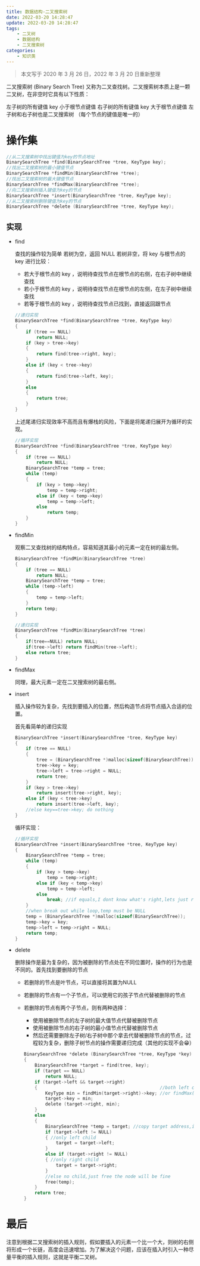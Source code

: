 ```yaml
---
title: 数据结构-二叉搜索树
date: 2022-03-20 14:28:47
update: 2022-03-20 14:28:47
tags:
    - 二叉树
    - 数据结构
    - 二叉搜索树
categories:
    - 知识类
---
```

> 本文写于 2020 年 3 月 26 日，2022 年 3 月 20 日重新整理

<!--more-->

二叉搜索树 (Binary Search Tree) 又称为二叉查找树。二叉搜索树本质上是一颗二叉树，在非空时它具有以下性质：

左子树的所有键值 key 小于根节点键值
右子树的所有键值 key 大于根节点键值
左子树和右子树也是二叉搜索树
（每个节点的键值是唯一的）

# 操作集

```c
//从二叉搜索树中找出键值为key的节点地址
BinarySearchTree *find(BinarySearchTree *tree, KeyType key);
//找出二叉搜索树的最小键值节点
BinarySearchTree *findMin(BinarySearchTree *tree);
//找出二叉搜索树的最大键值节点
BinarySearchTree *findMax(BinarySearchTree *tree);
//向二叉搜索树插入键值为key的节点
BinarySearchTree *insert(BinarySearchTree *tree, KeyType key);
//从二叉搜索树删除键值为key的节点
BinarySearchTree *delete (BinarySearchTree *tree, KeyType key);
```

## 实现

- find
  
    查找的操作较为简单
    若树为空，返回 NULL
    若树非空，将 key 与根节点的 key 进行比较：

    - 若大于根节点的 key ，说明待查找节点在根节点的右侧，在右子树中继续查找
    - 若小于根节点的 key ，说明待查找节点在根节点的左侧，在左子树中继续查找
    - 若等于根节点的 key ，说明待查找节点已找到，直接返回跟节点
    ```c
    //递归实现
    BinarySearchTree *find(BinarySearchTree *tree, KeyType key)
    {
        if (tree == NULL)
            return NULL;
        if (key > tree->key)
        {
            return find(tree->right, key);
        }
        else if (key < tree->key)
        {
            return find(tree->left, key);
        }
        else
        {
            return tree;
        }
    }
    ```

    上述尾递归实现效率不高而且有爆栈的风险，下面是将尾递归展开为循环的实现。

    ```c
    //循环实现
    BinarySearchTree *find(BinarySearchTree *tree, KeyType key)
    {
        if (tree == NULL)
            return NULL;
        BinarySearchTree *temp = tree;
        while (temp)
        {
            if (key > temp->key)
                temp = temp->right;
            else if (key < temp->key)
                temp = temp->left;
            else
                return temp;
        }
    }
    ```

- findMin
    
    观察二叉查找树的结构特点，容易知道其最小的元素一定在树的最左侧。

    ```c
    BinarySearchTree *findMin(BinarySearchTree *tree)
    {
        if (tree == NULL)
            return NULL;
        BinarySearchTree *temp = tree;
        while (temp->left)
        {
            temp = temp->left;
        }
        return temp;
    }
    ```
    ```c
    //递归实现
    BinarySearchTree *findMin(BinarySearchTree *tree)
    {
        if(tree==NULL) return NULL;
        if(tree->left) return findMin(tree->left);
        else return tree;
    }
    ```

- findMax

    同理，最大元素一定在二叉搜索树的最右侧。

- insert

    插入操作较为复杂，先找到要插入的位置，然后构造节点将节点插入合适的位置。
    
    首先看简单的递归实现

    ```c
    BinarySearchTree *insert(BinarySearchTree *tree, KeyType key)
    {
        if (tree == NULL)
        {
            tree = (BinarySearchTree *)malloc(sizeof(BinarySearchTree));
            tree->key = key;
            tree->left = tree->right = NULL;
            return tree;
        }
        if (key > tree->key)
            return insert(tree->right, key);
        else if (key < tree->key)
            return insert(tree->left, key);
        //else key==tree->key; do nothing
    }
    ```

    循环实现：

    ```c
    //循环实现
    BinarySearchTree *insert(BinarySearchTree *tree, KeyType key)
    {
        BinarySearchTree *temp = tree;
        while (temp)
        {
            if (key > temp->key)
                temp = temp->right;
            else if (key < temp->key)
                temp = temp->left;
            else
                break; //if equals,I dont know what's right,lets just rewrite it.
        }
        //when break out while loop,temp must be NULL
        temp = (BinarySearchTree *)malloc(sizeof(BinarySearchTree));
        temp->key = key;
        temp->left = temp->right = NULL;
        return temp;
    }
    ```

- delete

    删除操作是最为复杂的，因为被删除的节点处在不同位置时，操作的行为也是不同的。首先找到要删除的节点

    - 若删除的节点是叶节点，可以直接将其置为NULL
    - 若删除的节点有一个子节点，可以使用它的孩子节点代替被删除的节点
    - 若删除的节点有两个子节点，则有两种选择：

        - 使用被删除节点的左子树的最大值节点代替被删除节点
        - 使用被删除节点的右子树的最小值节点代替被删除节点
        - 然后还需要删除左子树/右子树中那个拿去代替被删除节点的节点，过程较为复杂，删除子树节点的操作需要递归完成（其他的实现不会😁）

        ```c
        BinarySearchTree *delete (BinarySearchTree *tree, KeyType *key)
        {
            BinarySearchTree *target = find(tree, key);
            if (target == NULL)
                return NULL;
            if (target->left && target->right)
            {                                              //both left child and right child are valid
                KeyType min = findMin(target->right)->key; //or findMax(target->left)
                target->key = min;
                delete (target->right, min);
            }
            else
            {
                BinarySearchTree *temp = target; //copy target address,it need to be freed
                if (target->left != NULL)
                { //only left child
                    target = target->left;
                }
                else if (target->right != NULL)
                { //only right child
                    target = target->right;
                }
                //else no child,just free the node will be fine
                free(temp);
            }
            return tree;
        }
        ```

# 最后

注意到根据二叉搜索树的插入规则，假如要插入的元素一个比一个大，则树的右侧将形成一个长链，高度会迅速增加。为了解决这个问题，应该在插入时引入一种尽量平衡的插入规则，这就是平衡二叉树。